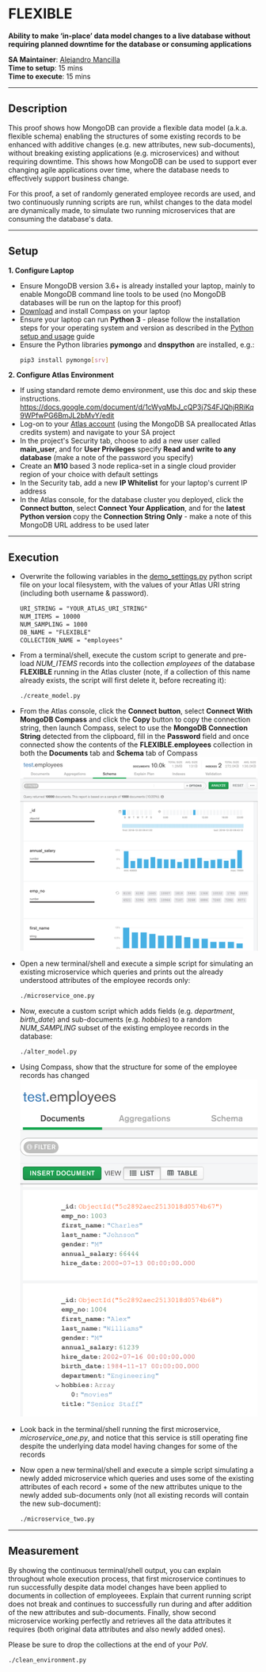 # FLEXIBLE

__Ability to make ‘in-place’ data model changes to a live database without requiring planned downtime for the database or consuming applications__

__SA Maintainer__: [Alejandro Mancilla](mailto:alejandro.mancilla@mongodb.com) <br/>
__Time to setup__: 15 mins <br/>
__Time to execute__: 15 mins <br/>


---
## Description

This proof shows how MongoDB can provide a flexible data model (a.k.a. flexible schema) enabling the structures of some existing records to be enhanced with additive changes (e.g. new attributes, new sub-documents), without breaking existing applications (e.g. microservices) and without requiring downtime. This shows how MongoDB can be used to support ever changing agile applications over time, where the database needs to effectively support business change.

For this proof, a set of randomly generated employee records are used, and two continuously running scripts are run, whilst changes to the data model are dynamically made, to simulate two running microservices that are consuming the database's data.


---
## Setup
__1. Configure Laptop__
* Ensure MongoDB version 3.6+ is already installed your laptop, mainly to enable MongoDB command line tools to be used (no MongoDB databases will be run on the laptop for this proof)
* [Download](https://www.mongodb.com/download-center/compass) and install Compass on your laptop
* Ensure your laptop can run __Python 3__ - please follow the installation steps for your operating system and version as described in the [Python setup and usage](https://docs.python.org/3/using/index.html) guide
* Ensure the Python libraries __pymongo__ and __dnspython__ are installed, e.g.:
  ```bash
  pip3 install pymongo[srv]
  ```

__2. Configure Atlas Environment__
* If using standard remote demo environment, use this doc and skip these instructions. https://docs.google.com/document/d/1cWyqMbJ_cQP3j7S4FJQhjRRiKq9WPfwPG6BmJL2bMvY/edit
* Log-on to your [Atlas account](http://cloud.mongodb.com) (using the MongoDB SA preallocated Atlas credits system) and navigate to your SA project
* In the project's Security tab, choose to add a new user called __main_user__, and for __User Privileges__ specify __Read and write to any database__ (make a note of the password you specify)
* Create an __M10__ based 3 node replica-set in a single cloud provider region of your choice with default settings
* In the Security tab, add a new __IP Whitelist__ for your laptop's current IP address
* In the Atlas console, for the database cluster you deployed, click the __Connect button__, select __Connect Your Application__, and for the __latest Python version__  copy the __Connection String Only__ - make a note of this MongoDB URL address to be used later

---
## Execution

* Overwrite the following variables in the [demo_settings.py](demo_settings.py) python script file on your local filesystem, with the values of your Atlas URI string (including both username & password).
  ```
  URI_STRING = "YOUR_ATLAS_URI_STRING"
  NUM_ITEMS = 10000
  NUM_SAMPLING = 1000
  DB_NAME = "FLEXIBLE"
  COLLECTION_NAME = "employees"
  ```
* From a terminal/shell, execute the custom script to generate and pre-load *NUM_ITEMS* records into the collection _employees_ of the database __FLEXIBLE__ running in the Atlas cluster (note, if a collection of this name already exists, the script will first delete it, before recreating it):
  ```bash
  ./create_model.py
  ```

* From the Atlas console, click the __Connect button__, select __Connect With MongoDB Compass__ and click the __Copy__ button to copy the connection string, then launch Compass, select to use the __MongoDB Connection String__ detected from the clipboard, fill in the __Password__ field and once connected show the contents of the __FLEXIBLE.employees__ collection in both the __Documents__ tab and __Schema__ tab of Compass
![sample](img/sample.png "sample")


* Open a new terminal/shell and execute a simple script for simulating an existing microservice which queries and prints out the already understood attributes of the employee records only:
  ```bash
  ./microservice_one.py
  ```

* Now, execute a custom script which adds fields (e.g. *department*, *birth_date*) and sub-documents (e.g. *hobbies*) to a random *NUM_SAMPLING* subset of the existing employee records in the database:
  ```bash
  ./alter_model.py
  ```

* Using Compass, show that the structure for some of the employee records has changed
![modified](img/modified.png "modified")

* Look back in the terminal/shell running the first microservice, *microservice_one.py*, and notice that this service is still operating fine despite the underlying data model having changes for some of the records

* Now open a new terminal/shell and execute a simple script simulating a newly added microservice which queries and uses some of the existing attributes of each record + some of the new attributes unique to the newly added sub-documents only (not all existing records will contain the new sub-document):
  ```bash
  ./microservice_two.py
  ```


---
## Measurement

By showing the continuous terminal/shell output, you can explain  throughout whole execution process, that first microservice continues to run successfully despite data model changes have been applied to documents in collection of employeees. Explain that current running script does not break and continues to successfully run during and after addition of the new attributes and sub-documents. Finally,  show second microservice working perfectly and retrieves all the data attributes it requires (both original data attributes and also newly added ones).

Please be sure to drop the collections at the end of your PoV.
```bash
./clean_environment.py
```
